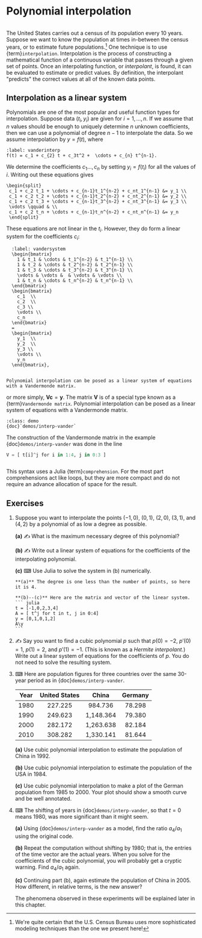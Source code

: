 # Polynomial interpolation

```{index} interpolation
```

The United States carries out a census of its population every 10 years. Suppose we want to know the population at times in-between the census years, or to estimate future populations.[^census] One technique is to use {term}`interpolation`. Interpolation is the process of constructing a mathematical function of a continuous variable that passes through a given set of points.  Once an interpolating function, or *interpolant*, is found, it can be evaluated to estimate or predict values. By definition, the interpolant "predicts" the correct values at all of the known data points.

[^census]: We're quite certain that the U.S. Census Bureau uses more sophisticated modeling techniques than the one we present here!

## Interpolation as a linear system

Polynomials are one of the most popular and useful function types for interpolation. Suppose data $(t_i,y_i)$ are given for $i=1,\ldots,n$. If we assume that $n$ values should be enough to uniquely determine $n$ unknown coefficients, then we can use a polynomial of degree $n-1$ to interpolate the data. So we assume interpolation by $y=f(t)$, where

```{math}
:label: vanderinterp
f(t) = c_1 + c_{2} t + c_3t^2 +  \cdots + c_{n} t^{n-1}.
```

We determine the coefficients $c_1\ldots,c_n$ by setting $y_i=f(t_i)$ for all the values of $i$. Writing out these equations gives

```{math}
\begin{split}
 c_1 + c_2 t_1 + \cdots + c_{n-1}t_1^{n-2} + c_nt_1^{n-1} &= y_1 \\
 c_1 + c_2 t_2 + \cdots + c_{n-1}t_2^{n-2} + c_nt_2^{n-1} &= y_2 \\
 c_1 + c_2 t_3 + \cdots + c_{n-1}t_3^{n-2} + c_nt_3^{n-1} &= y_3 \\
 \vdots \qquad & \\
 c_1 + c_2 t_n + \cdots + c_{n-1}t_n^{n-2} + c_nt_n^{n-1} &= y_n 
 \end{split}
```

These equations are not linear in the $t_i$. However, they do form a linear system for the coefficients $c_i$:

```{math}
  :label: vandersystem
  \begin{bmatrix}
    1 & t_1 & \cdots & t_1^{n-2} & t_1^{n-1} \\
    1 & t_2 & \cdots & t_2^{n-2} & t_2^{n-1} \\
    1 & t_3 & \cdots & t_3^{n-2} & t_3^{n-1} \\
    \vdots & \vdots &  & \vdots & \vdots \\
    1 & t_n & \cdots & t_n^{n-2} & t_n^{n-1} \\
  \end{bmatrix}
  \begin{bmatrix}
    c_1  \\
    c_2  \\
    c_3 \\
    \vdots \\
    c_n
  \end{bmatrix}
  =
  \begin{bmatrix}
    y_1  \\
    y_2  \\
    y_3 \\
    \vdots \\
    y_n
  \end{bmatrix},
```

```{index} Vandermonde matrix
```

```{margin}
Polynomial interpolation can be posed as a linear system of equations with a Vandermonde matrix.
```

or more simply, $\mathbf{V} \mathbf{c} = \mathbf{y}$. The matrix $\mathbf{V}$ is of a
special type known as a {term}`Vandermonde matrix`. Polynomial interpolation can be posed as a linear system of equations with a Vandermonde matrix.

```{sidebar} Demo
:class: demo
{doc}`demos/interp-vander`
```

The construction of the Vandermonde matrix in the example {doc}`demos/interp-vander` was done in the line

```julia
V = [ t[i]^j for i in 1:4, j in 0:3 ]
```

```{index} comprehension
```

This syntax uses a Julia {term}`comprehension`. For the most part comprehensions act like loops, but they are more compact and do not require an advance allocation of space for the result.

## Exercises

1. Suppose you want to interpolate the points $(-1,0)$, $(0,1)$, $(2,0)$, $(3,1)$, and $(4,2)$ by a polynomial of as low a degree as possible.
  
   **(a)** ✍ What is the maximum necessary degree of this polynomial?

   **(b)** ✍ Write out a linear system of equations for the coefficients of the interpolating polynomial.

   **(c)** ⌨ Use Julia to solve the system in (b) numerically.
  
    ````{only} solutions
    **(a)** The degree is one less than the number of points, so here it is 4.

    **(b)--(c)** Here are the matrix and vector of the linear system.
    ``` julia
    t = [-1,0,2,3,4]
    A = [ t^j for t in t, j in 0:4]
    y = [0,1,0,1,2]
    A\y
    ```
    ````

2. ✍ Say you want to find a cubic polynomial $p$ such that $p(0)=-2$, $p'(0)=1$, $p(1)=2$, and $p'(1)=-1$. (This is known as a *Hermite interpolant.*) Write out a linear system of equations for the coefficients of $p$. You do not need to solve the resulting system.

3. ⌨ Here are population figures for three countries over the same 30-year period as in {doc}`demos/interp-vander`.

    | Year | United States | China    | Germany |
    |:------:|:----------:|:---------:|:---------:|
    | 1980 | 227.225      | 984.736   | 78.298 |
    | 1990 | 249.623      | 1,148.364 | 79.380 |
    | 2000 | 282.172      | 1,263.638 | 82.184 |
    | 2010 | 308.282      | 1,330.141 | 81.644 |

    **(a)** Use cubic polynomial interpolation to estimate the population of China in 1992.

    **(b)** Use cubic polynomial interpolation to estimate the population of the USA in 1984.
  
    **(c)** Use cubic polynomial interpolation to make a plot of the German population from 1985 to 2000. Your plot should show a smooth curve and be well annotated.
  
4. ⌨ The shifting of years in {doc}`demos/interp-vander`, so that $t=0$ means 1980, was more significant than it might seem.

    **(a)** Using {doc}`demos/interp-vander` as a model, find the ratio $a_4/a_1$ using the original code.

    **(b)** Repeat the computation without shifting by 1980; that is, the entries of the time vector are the actual years. When you solve for the coefficients of the cubic polynomial, you will probably get a cryptic warning. Find $a_4/a_1$ again.

    **(c)** Continuing part (b), again estimate the population of China in 2005. How different, in relative terms, is the new answer?

    The phenomena observed in these experiments will be explained later in this chapter.

